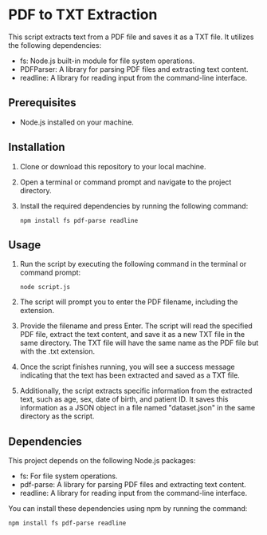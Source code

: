 # PDF to TXT Extraction

This script extracts text from a PDF file and saves it as a TXT file. It utilizes the following dependencies:

- fs: Node.js built-in module for file system operations.
- PDFParser: A library for parsing PDF files and extracting text content.
- readline: A library for reading input from the command-line interface.

## Prerequisites

- Node.js installed on your machine.

## Installation

1. Clone or download this repository to your local machine.

2. Open a terminal or command prompt and navigate to the project directory.

3. Install the required dependencies by running the following command:

   ```shell
   npm install fs pdf-parse readline
   ```

## Usage

1. Run the script by executing the following command in the terminal or command prompt:

   ```shell
   node script.js
   ```

2. The script will prompt you to enter the PDF filename, including the extension.

3. Provide the filename and press Enter. The script will read the specified PDF file, extract the text content, and save it as a new TXT file in the same directory. The TXT file will have the same name as the PDF file but with the .txt extension.

4. Once the script finishes running, you will see a success message indicating that the text has been extracted and saved as a TXT file.

5. Additionally, the script extracts specific information from the extracted text, such as age, sex, date of birth, and patient ID. It saves this information as a JSON object in a file named "dataset.json" in the same directory as the script.

## Dependencies

This project depends on the following Node.js packages:

- fs: For file system operations.
- pdf-parse: A library for parsing PDF files and extracting text content.
- readline: A library for reading input from the command-line interface. 

You can install these dependencies using npm by running the command:

```shell
npm install fs pdf-parse readline
```